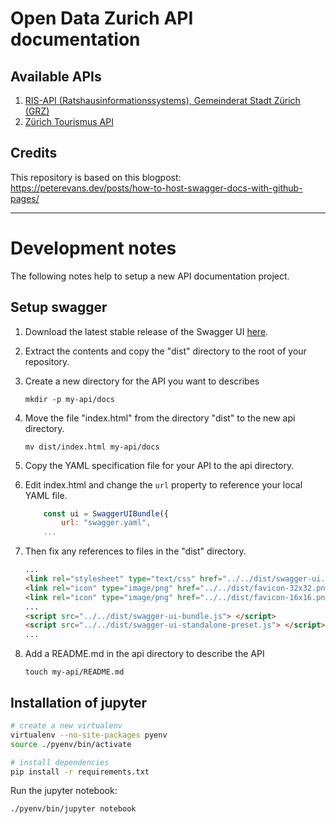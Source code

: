 # Open Data Zurich API documentation

## Available APIs

1. [RIS-API (Ratshausinformationssystems), Gemeinderat Stadt Zürich (GRZ)](/ris-api/)
1. [Zürich Tourismus API](/zt-api/)


## Credits

This repository is based on this blogpost: https://peterevans.dev/posts/how-to-host-swagger-docs-with-github-pages/

---

# Development notes

The following notes help to setup a new API documentation project.

## Setup swagger

1. Download the latest stable release of the Swagger UI [here](https://github.com/swagger-api/swagger-ui/releases).

1. Extract the contents and copy the "dist" directory to the root of your repository.

1. Create a new directory for the API you want to describes
    ```
    mkdir -p my-api/docs
    ```

1. Move the file "index.html" from the directory "dist" to the new api directory.
    ```
    mv dist/index.html my-api/docs
    ```
    
1. Copy the YAML specification file for your API to the api directory.

1. Edit index.html and change the `url` property to reference your local YAML file. 
    ```javascript
        const ui = SwaggerUIBundle({
            url: "swagger.yaml",
        ...
    ```

1. Then fix any references to files in the "dist" directory.
    ```html
    ...
    <link rel="stylesheet" type="text/css" href="../../dist/swagger-ui.css" >
    <link rel="icon" type="image/png" href="../../dist/favicon-32x32.png" sizes="32x32" />
    <link rel="icon" type="image/png" href="../../dist/favicon-16x16.png" sizes="16x16" />    
    ...
    <script src="../../dist/swagger-ui-bundle.js"> </script>
    <script src="../../dist/swagger-ui-standalone-preset.js"> </script>    
    ...
    ```

1. Add a README.md in the api directory to describe the API
    ```
    touch my-api/README.md
    ```


## Installation of jupyter

```bash
# create a new virtualenv
virtualenv --no-site-packages pyenv
source ./pyenv/bin/activate

# install dependencies
pip install -r requirements.txt
```

Run the jupyter notebook:

```
./pyenv/bin/jupyter notebook
```

